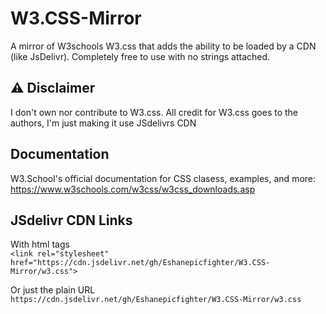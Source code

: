 # W3.CSS-Mirror
A mirror of W3schools W3.css that adds the ability to be loaded by a CDN (like JsDelivr). Completely free to use with no strings attached.

## ⚠️ Disclaimer
I don't own nor contribute to W3.css. All credit for W3.css goes to the authors, I'm just making it use JSdelivrs CDN

## Documentation
W3.School's official documentation for CSS clasess, examples, and more: https://www.w3schools.com/w3css/w3css_downloads.asp

## JSdelivr CDN Links
With html tags
<br>
```<link rel="stylesheet" href="https://cdn.jsdelivr.net/gh/Eshanepicfighter/W3.CSS-Mirror/w3.css">```

Or just the plain URL
```https://cdn.jsdelivr.net/gh/Eshanepicfighter/W3.CSS-Mirror/w3.css```
